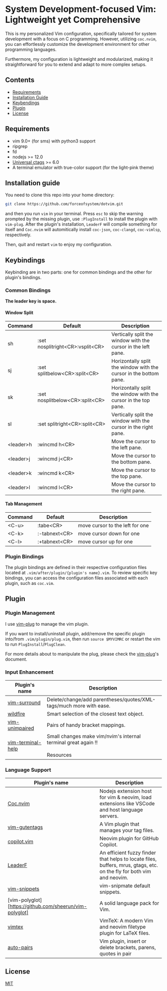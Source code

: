 # System Development-focused Vim: Lightweight yet Comprehensive

This is my personalized Vim configuration, specifically tailored for system development with a focus on C programming. However, utilizing `coc.nvim`, you can effortlessly customize the development environment for other programming languages.

Furthermore, my configuration is lightweight and modularized, making it straightforward for you to extend and adapt to more complex setups.

## Contents

- [Requirements](#requirements)
- [Installation Guide](#installation-guide)
- [Keybendings](#keybindings)
- [Plugin](#plugin)
- [License](#license)

## Requirements

- vim 9.0+ (for sms) with python3 support
- ripgrep
- fd
- nodejs >= 12.0
- [Universal ctags](https://ctags.io) >= 6.0
- A terminal emulator with true-color support (for the light-pink theme)

## Installation guide

You need to clone this repo into your home directory:

```bash
git clone https://github.com/forceofsystem/dotvim.git
```

and then you run `vim` in your terminal. Press `esc` to skip the warning prompted by the missing plugin, use `:PlugInstall` to install the plugin with `vim-plug`. After the plugin's installation, `LeaderF` will compile something for itself and `Coc.nvim` will automitically install `coc-json`, `coc-clangd`, `coc-vimlsp`, respectively.

Then, quit and restart  `vim` to enjoy my configuration.

## Keybindings

Keybinding are in two parts: one for common bindings and the other for plugin's bindings.

### Common Bindings

**The leader key is space.**

#### Window Split

| Command    | Default                            | Description                                                  |
| ---------- | ---------------------------------- | ------------------------------------------------------------ |
| sh         | :set nosplitright\<CR>:vsplit\<CR> | Vertically split the window with the cursor in the left pane. |
| sj         | :set splitbelow\<CR>:split\<CR>    | Horizontally split the window with the cursor in the bottom pane. |
| sk         | :set nosplitbelow\<CR>:split\<CR>  | Horizontally split the window with the cursor in the top pane. |
| sl         | :set splitright\<CR>:split\<CR>    | Vertically split the window with the cursor in the right pane. |
| \<leader>h | :wincmd h\<CR>                     | Move the cursor to the left pane.                            |
| \<leader>j | :wincmd j\<CR>                     | Move the cursor to the bottom pane.                          |
| \<leader>k | :wincmd k\<CR>                     | Move the cursor to the top pane.                             |
| \<leader>l | :wincmd l\<CR>                     | Move the cursor to the right pane.                           |

#### Tab Management

| Command | Default        | Description                     |
| ------- | -------------- | ------------------------------- |
| \<C-u>  | :tabe\<CR>     | move cursor to the left for one |
| \<C-k>  | :-tabnext\<CR> | move cursor down for one        |
| \<C-l>  | :+tabnext\<CR> | move cursor up for one          |

### Plugin Bindings

The plugin bindings are defined in their respective configuration files located at `.vim/after/plugin/{plugin's name}.vim`. To review specific key bindings, you can access the configuration files associated with each plugin, such as `coc.vim`.

## Plugin

### Plugin Management

I use [vim-plug](https://github.com/junegunn/vim-plug) to manage the vim plugin.

If you want to install/uninstall plugin, add/remove the specific plugin into/from `.vim/plugin/plug.vim`, then run `source $MYVIMRC` or restart the vim to run `PlugInstall`/`PlugClean`.

For more details about to manipulate the plug, please check the [vim-plug](https://github.com/junegunn/vim-plug)'s document.

### Input Enhancement

| Plugin's name                                                | Description                                                  |
| ------------------------------------------------------------ | ------------------------------------------------------------ |
| [vim-surround](https://github.com/tpope/vim-surround)        | Delete/change/add parentheses/quotes/XML-tags/much more with ease. |
| [wildfire](https://github.com/gcmt/wildfire.vim)             | Smart selection of the closest text object.                  |
| [vim-unimpaired](https://github.com/tpope/vim-unimpaired)    | Pairs of handy bracket mappings.                             |
| [vim-terminal-help](https://github.com/skywind3000/vim-terminal-help) | Small changes make vim/nvim's internal terminal great again !!<br/><br/>Resources |

### Language Support

| Plugin's name                                                | Description                                                  |
| ------------------------------------------------------------ | ------------------------------------------------------------ |
| [Coc.nvim](https://github.com/neoclide/coc.nvim)             | Nodejs extension host for vim & neovim, load extensions like VSCode and host language servers. |
| [vim-gutentags](https://github.com/ludovicchabant/vim-gutentags) | A Vim plugin that manages your tag files.                    |
| [copilot.vim](https://github.com/github/copilot.vim)         | Neovim plugin for GitHub Copilot.                            |
| [LeaderF](https://github.com/Yggdroot/LeaderF)               | An efficient fuzzy finder that helps to locate files, buffers, mrus, gtags, etc. on the fly for both vim and neovim. |
| [vim-snippets](https://github.com/honza/vim-snippets)        | vim-snipmate default snippets.                               |
| [vim-polyglot][https://github.com/sheerun/vim-polyglot]      | A solid language pack for Vim.                               |
| [vimtex](https://github.com/lervag/vimtex)                   | VimTeX: A modern Vim and neovim filetype plugin for LaTeX files. |
| [auto-pairs](https://github.com/jiangmiao/auto-pairs)        | Vim plugin, insert or delete brackets, parens, quotes in pair |

## License

[MIT](./LICENSE)